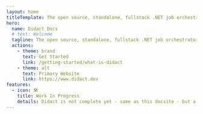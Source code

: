 ```yaml
---
layout: home
titleTemplate: The open source, standalone, fullstack .NET job orchestrator that we've been missing.
hero:
  name: Didact Docs
  # text: Welcome
  tagline: The open source, standalone, fullstack .NET job orchestrator that we've been missing.
  actions:
    - theme: brand
      text: Get Started
      link: /getting-started/what-is-didact
    - theme: alt
      text: Primary Website
      link: https://www.didact.dev
features:
  - icon: 🛠️
    title: Work In Progress
    details: Didact is not complete yet - same as this docsite - but a working version will be ready soon! If you'd like to be notified of when Didact is ready, feel free to drop your email on the main site. We are getting close!
---
```

